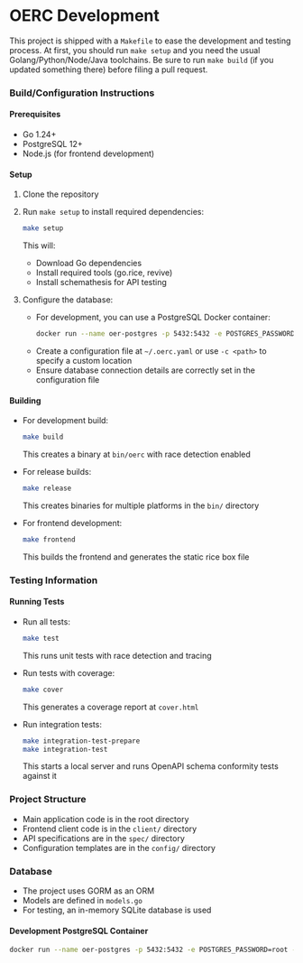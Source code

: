 # OERC Development

This project is shipped with a `Makefile` to ease the development and testing process.
At first, you should run `make setup` and you need the usual Golang/Python/Node/Java toolchains.
Be sure to run `make build` (if you updated something there) before filing a pull request.

### Build/Configuration Instructions

#### Prerequisites
- Go 1.24+
- PostgreSQL 12+
- Node.js (for frontend development)

#### Setup
1. Clone the repository
2. Run `make setup` to install required dependencies:
   ```bash
   make setup
   ```
   This will:
    - Download Go dependencies
    - Install required tools (go.rice, revive)
    - Install schemathesis for API testing

3. Configure the database:
    - For development, you can use a PostgreSQL Docker container:
      ```bash
      docker run --name oer-postgres -p 5432:5432 -e POSTGRES_PASSWORD=root -e POSTGRES_DB=oer_server_dev -d postgres:14-alpine
      ```
    - Create a configuration file at `~/.oerc.yaml` or use `-c <path>` to specify a custom location
    - Ensure database connection details are correctly set in the configuration file

#### Building
- For development build:
  ```bash
  make build
  ```
  This creates a binary at `bin/oerc` with race detection enabled

- For release builds:
  ```bash
  make release
  ```
  This creates binaries for multiple platforms in the `bin/` directory

- For frontend development:
  ```bash
  make frontend
  ```
  This builds the frontend and generates the static rice box file

### Testing Information

#### Running Tests
- Run all tests:
  ```bash
  make test
  ```
  This runs unit tests with race detection and tracing

- Run tests with coverage:
  ```bash
  make cover
  ```
  This generates a coverage report at `cover.html`

- Run integration tests:
  ```bash
  make integration-test-prepare
  make integration-test
  ```
  This starts a local server and runs OpenAPI schema conformity tests against it

### Project Structure
- Main application code is in the root directory
- Frontend client code is in the `client/` directory
- API specifications are in the `spec/` directory
- Configuration templates are in the `config/` directory

### Database
- The project uses GORM as an ORM
- Models are defined in `models.go`
- For testing, an in-memory SQLite database is used

#### Development PostgreSQL Container
```bash
docker run --name oer-postgres -p 5432:5432 -e POSTGRES_PASSWORD=root -e POSTGRES_DB=oer_server_dev -d postgres:14-alpine 
```